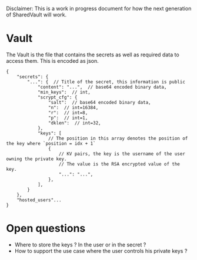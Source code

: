 Disclaimer: This is a work in progress document for how the next generation of SharedVault will work.


# Vault

The Vault is the file that contains the secrets as well as required data to access them. This is encoded as json.

```jsonc
{
    "secrets": {
        "...": {  // Title of the secret, this information is public
            "content": "...",  // base64 encoded binary data,
            "min_keys":  // int,
            "scrypt_cfg": {
                "salt":  // base64 encoded binary data,
                "n":  // int=16384,
                "r":  // int=8,
                "p":  // int=1,
                "dklen":  // int=32,
            },
            "keys": [
                // The position in this array denotes the position of the key where `position = idx + 1`
                {
                    // KV pairs, the key is the username of the user owning the private key.
                    // The value is the RSA encrypted value of the key.
                    "...": "...",
                },
            ],
        }
    },
    "hosted_users"...
}
```

# Open questions
* Where to store the keys ? In the user or in the secret ?
* How to support the use case where the user controls his private keys ?
